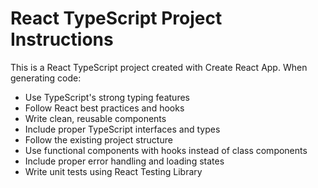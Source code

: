 <!-- Use this file to provide workspace-specific custom instructions to Copilot. For more details, visit https://code.visualstudio.com/docs/copilot/copilot-customization#_use-a-githubcopilotinstructionsmd-file -->

# React TypeScript Project Instructions

This is a React TypeScript project created with Create React App. When generating code:

- Use TypeScript's strong typing features
- Follow React best practices and hooks
- Write clean, reusable components
- Include proper TypeScript interfaces and types
- Follow the existing project structure
- Use functional components with hooks instead of class components
- Include proper error handling and loading states
- Write unit tests using React Testing Library
